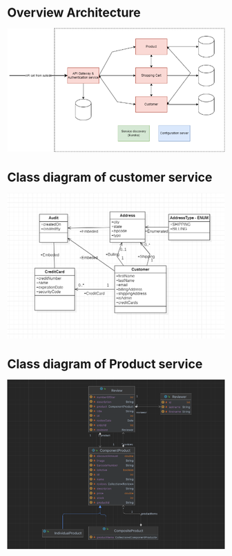 # Overview Architecture

![EA architect.drawio.png](/.attachments/EA%20architect.drawio-3e000f0e-4c52-4b35-878f-b72ee4117b57.png)

# Class diagram of customer service

![class diagram of customer.png](/.attachments/class%20diagram%20of%20customer-7ce055e3-b4af-4bcd-a45f-eb4d2d05cfb8.png)

# Class diagram of Product service
![Screenshot 2023-05-24 at 9.12.14 PM.png](/.attachments/Screenshot%202023-05-24%20at%209.12.14%20PM-1b122e5d-f108-498d-99af-0576837ee1b2.png)